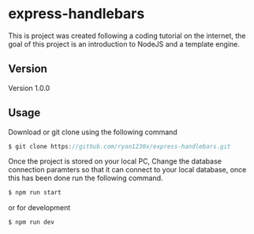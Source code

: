 # express-handlebars
This is project was created following a coding tutorial on the internet, the goal of this project is an introduction to 
NodeJS and a template engine.

## Version
Version 1.0.0

## Usage
Download or git clone using the following command
```js
$ git clone https://github.com/ryan1230x/express-handlebars.git
```
Once the project is stored on your local PC, Change the database connection paramters so that it can connect to your local
database, once this has been done run the following command.
```js
$ npm run start 
```
or for development
```js
$ npm run dev
```
